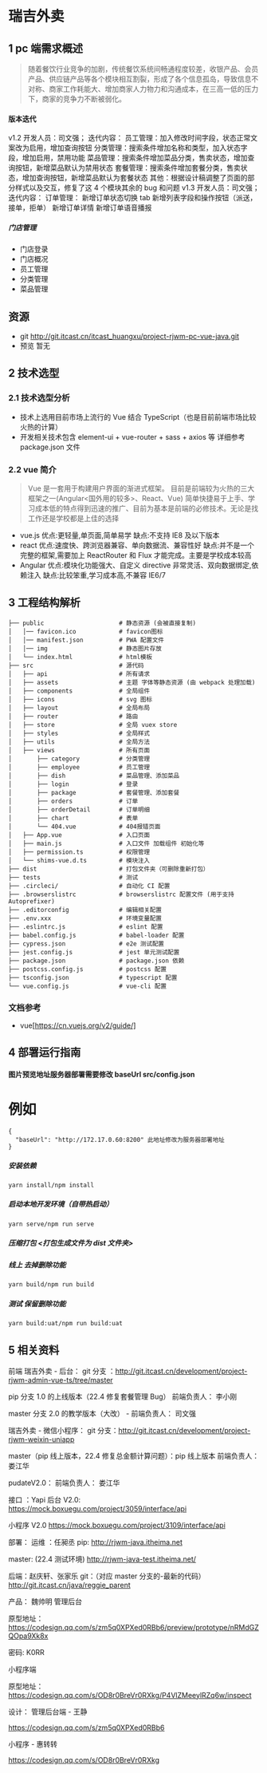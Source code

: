 # 瑞吉外卖

## 1 pc 端需求概述

> 随着餐饮行业竞争的加剧，传统餐饮系统间畅通程度较差，收银产品、会员产品、供应链产品等各个模块相互割裂，形成了各个信息孤岛，导致信息不对称、商家工作耗能大、增加商家人力物力和沟通成本，在三高一低的压力下，商家的竞争力不断被弱化。

#### 版本迭代

v1.2
开发人员：司文强；
迭代内容：
员工管理：加入修改时间字段，状态正常文案改为启用，增加查询按钮
分类管理：搜索条件增加名称和类型，加入状态字段，增加启用，禁用功能
菜品管理：搜索条件增加菜品分类，售卖状态，增加查询按钮，新增菜品默认为禁用状态
套餐管理：搜索条件增加套餐分类，售卖状态，增加查询按钮，新增菜品默认为套餐状态
其他：根据设计稿调整了页面的部分样式以及交互，修复了这 4 个模块其余的 bug 和问题
v1.3
开发人员：司文强；
迭代内容：
订单管理：
新增订单状态切换 tab
新增列表字段和操作按钮（派送，接单，拒单）
新增订单详情
新增订单语音播报

##### 门店管理

- 门店登录
- 门店概况
- 员工管理
- 分类管理
- 菜品管理

## 资源

- git http://git.itcast.cn/itcast_huangxu/project-rjwm-pc-vue-java.git
- 预览 暂无

## 2 技术选型

### 2.1 技术选型分析

- 技术上选用目前市场上流行的 Vue 结合 TypeScript（也是目前前端市场比较火热的计算）
- 开发相关技术包含 element-ui + vue-router + sass + axios 等 详细参考 package.json 文件

### 2.2 vue 简介

> Vue 是一套用于构建用户界面的渐进式框架。 目前是前端较为火热的三大框架之一(Angular<国外用的较多>、React、Vue)
> 简单快捷易于上手、学习成本低的特点得到迅速的推广、目前为基本是前端的必修技术。无论是找工作还是学校都是上佳的选择

- vue.js 优点:更轻量,单页面,简单易学 缺点:不支持 IE8 及以下版本
- react 优点:速度快、跨浏览器兼容、单向数据流、兼容性好 缺点:并不是一个完整的框架,需要加上 ReactRouter 和 Flux 才能完成。主要是学校成本较高
- Angular 优点:模块化功能强大、自定义 directive 非常灵活、双向数据绑定,依赖注入 缺点:比较笨重,学习成本高,不兼容 IE6/7

## 3 工程结构解析

```
├── public                     # 静态资源 (会被直接复制)
│   │── favicon.ico            # favicon图标
│   │── manifest.json          # PWA 配置文件
│   │── img                    # 静态图片存放
│   └── index.html             # html模板
├── src                        # 源代码
│   ├── api                    # 所有请求
│   ├── assets                 # 主题 字体等静态资源 (由 webpack 处理加载)
│   ├── components             # 全局组件
│   ├── icons                  # svg 图标
│   ├── layout                 # 全局布局
│   ├── router                 # 路由
│   ├── store                  # 全局 vuex store
│   ├── styles                 # 全局样式
│   ├── utils                  # 全局方法
│   ├── views                  # 所有页面
│       ├── category           # 分类管理
│       ├── employee           # 员工管理
│       ├── dish               # 菜品管理、添加菜品
│       ├── login              # 登录
│       ├── package            # 套餐管理、添加套餐
│       ├── orders             # 订单
│       ├── orderDetail        # 订单明细
│       ├── chart              # 表单
│       └── 404.vue            # 404报错页面
│   ├── App.vue                # 入口页面
│   ├── main.js                # 入口文件 加载组件 初始化等
│   ├── permission.ts          # 权限管理
│   └── shims-vue.d.ts         # 模块注入
├── dist                       # 打包文件夹（可删除重新打包）
├── tests                      # 测试
├── .circleci/                 # 自动化 CI 配置
├── .browserslistrc            # browserslistrc 配置文件 (用于支持 Autoprefixer)
├── .editorconfig              # 编辑相关配置
├── .env.xxx                   # 环境变量配置
├── .eslintrc.js               # eslint 配置
├── babel.config.js            # babel-loader 配置
├── cypress.json               # e2e 测试配置
├── jest.config.js             # jest 单元测试配置
├── package.json               # package.json 依赖
├── postcss.config.js          # postcss 配置
├── tsconfig.json              # typescript 配置
└── vue.config.js              # vue-cli 配置

```

### 文档参考

- vue[https://cn.vuejs.org/v2/guide/]

## 4 部署运行指南

#### 图片预览地址服务器部署需要修改 baseUrl src/config.json

# 例如

```
{
  "baseUrl": "http://172.17.0.60:8200" 此地址修改为服务器部署地址
}
```

##### 安装依赖

```bash
yarn install/npm install
```

##### 启动本地开发环境（自带热启动）

```bash
yarn serve/npm run serve
```

##### 压缩打包 <打包生成文件为 dist 文件夹>

##### 线上 去掉删除功能

```bash
yarn build/npm run build
```

##### 测试 保留删除功能

```bash
yarn build:uat/npm run build:uat
```

## 5 相关资料

前端
瑞吉外卖 - 后台：
git 分支 ：http://git.itcast.cn/development/project-rjwm-admin-vue-ts/tree/master

pip 分支 1.0 的上线版本（22.4 修复套餐管理 Bug） 前端负责人： 李小刚

master 分支 2.0 的教学版本（大改） - 前端负责人： 司文强

瑞吉外卖 - 微信小程序：
git 分支：http://git.itcast.cn/development/project-rjwm-weixin-uniapp

master（pip 线上版本，22.4 修复总金额计算问题）：pip 线上版本 前端负责人： 娄江华

pudateV2.0： 前端负责人： 娄江华

接口 ：Yapi
后台 V2.0: https://mock.boxuegu.com/project/3059/interface/api

小程序 V2.0 https://mock.boxuegu.com/project/3109/interface/api

部署： 运维 ：任昶丞
pip: http://rjwm-java.itheima.net

master: (22.4 测试环境) http://rjwm-java-test.itheima.net/

后端：赵庆轩、张家乐
git：（对应 master 分支的-最新的代码）http://git.itcast.cn/java/reggie_parent

产品： 魏帅明
管理后台

原型地址：https://codesign.qq.com/s/zm5q0XPXed0RBb6/preview/prototype/nRMdGZQOpa9Xk8x

密码: K0RR

小程序端

原型地址：https://codesign.qq.com/s/OD8r0BreVr0RXkg/P4VlZMeeylRZq6w/inspect

设计：
管理后台端 - 王静

https://codesign.qq.com/s/zm5q0XPXed0RBb6

小程序 - 惠转转

https://codesign.qq.com/s/OD8r0BreVr0RXkg
